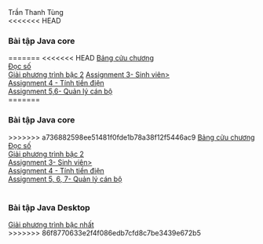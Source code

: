 <!DOCTYPE html>
<html>
<head> Trần Thanh Tùng
</head>
<body>
	<br>
<<<<<<< HEAD


<h3>Bài tập Java core</h3>
=======
<<<<<<< HEAD
<a href="https://github.com/FASTTRACKSE/FFSE1702A.JavaCore/blob/master/FFSE1702042/Bangcuuchuong/src/tung/Bangcuuchuong.java"> Bảng cửu chương </a><br />
<a href="https://github.com/FASTTRACKSE/FFSE1702A.JavaCore/blob/master/FFSE1702042/Docso/src/tung/Docso.java"> Đọc số</a><br>
<a href="https://github.com/FASTTRACKSE/FFSE1702A.JavaCore/blob/master/FFSE1702042/Tung/src/tung/com/PTBH.java">Giải phương trình bậc 2</a>
<a href="https://github.com/FASTTRACKSE/FFSE1702A.JavaCore/blob/master/FFSE1702042/ASM%203/src/sinhVien/SinhVien.java"> Assignment 3- Sinh viên></a><br>
<a href="https://github.com/FASTTRACKSE/FFSE1702A.JavaCore/tree/master/FFSE1702042/ASM%204/src/tiendien"> Assignment 4 - Tính tiền điện</a><br>
<a href="https://github.com/FASTTRACKSE/FFSE1702A.JavaCore/tree/master/FFSE1702042/canBo/src/Quanlycanbo"> Assignment 5,6- Quản lý cán bộ</a><br>
=======
	<h3>Bài tập Java core</h3>
>>>>>>> a736882598ee51481f0fde1b78a38f12f5446ac9
<a href="https://github.com/FASTTRACKSE/FFSE1702A.JavaCore/blob/master/FFSE1702042/ASM%201/src/BCC/Bangcuuchuong.java"> Bảng cửu chương </a><br />
<a href="https://github.com/FASTTRACKSE/FFSE1702A.JavaCore/blob/master/FFSE1702042/ASM2/src/tung/Docso.java"> Đọc số</a><br>
<a href="https://github.com/FASTTRACKSE/FFSE1702A.JavaCore/blob/master/FFSE1702042/Tung/src/tung/com/PTBH.java">Giải phương trình bậc 2</a><br>
<a href="https://github.com/FASTTRACKSE/FFSE1702A.JavaCore/blob/master/FFSE1702042/ASM%203/src/sinhVien/SinhVien.java"> Assignment 3- Sinh viên></a><br>
<a href="https://github.com/FASTTRACKSE/FFSE1702A.JavaCore/tree/master/FFSE1702042/ASM%204/src/tiendien"> Assignment 4 - Tính tiền điện</a><br>
<a href="https://github.com/FASTTRACKSE/FFSE1702A.JavaCore/tree/master/FFSE1702042/ASM5/src/canBo"> Assignment 5, 6, 7- Quản lý cán bộ</a><br><br>
<h3>Bài tập Java Desktop</h3>
<a href="https://github.com/FASTTRACKSE/FFSE1702A.JavaCore/blob/master/FFSE1702042/Java%20Swing/src/GPT/PTBN.java">Giải phương trình bậc nhất</a><br>
>>>>>>> 86f8770633e2f4f086edb7cfd8c7be3439e672b5
</body>
</html>


